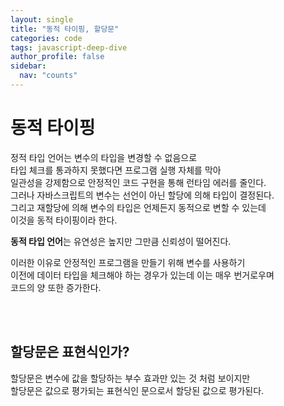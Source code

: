 ```yaml
---
layout: single
title: "동적 타이핑, 할당문"
categories: code
tags: javascript-deep-dive
author_profile: false
sidebar:
  nav: "counts"
---
```


# 동적 타이핑

정적 타입 언어는 변수의 타입을 변경할 수 없음으로<br>
타입 체크를 통과하지 못했다면 프로그램 실행 자체를 막아<br>
일관성을 강제함으로 안정적인 코드 구현을 통해 런타임 에러를 줄인다.<br>
그러나
자바스크립트의 변수는 선언이 아닌 할당에 의해 타입이 결정된다.<br>
그리고 재할당에 의해 변수의 타입은 언제든지 동적으로 변할 수 있는데<br>
이것을 동적 타이핑이라 한다.

<strong>동적 타입 언어</strong>는 유연성은 높지만 그만큼 신뢰성이 떨어진다.<br>

이러한 이유로 안정적인 프로그램을 만들기 위해 변수를 사용하기<br>
이전에 데이터 타입을 체크해야 하는 경우가 있는데 이는 매우 번거로우며<br>
코드의 양 또한 증가한다.

<br>
<br>

## 할당문은 표현식인가?

할당문은 변수에 값을 할당하는 부수 효과만 있는 것 처럼 보이지만<br>
할당문은 값으로 평가되는 표현식인 문으로서 할당된 값으로 평가된다.
